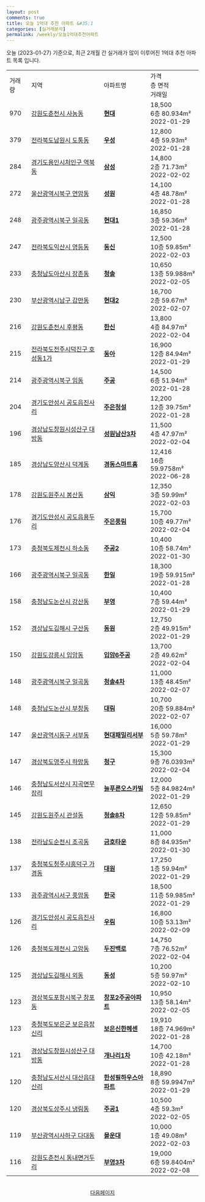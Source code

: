 ```yaml
---
layout: post
comments: true
title: 오늘 1억대 추천 아파트 &#35;1
categories: [실거래분석]
permalink: /weekly/오늘1억대추천아파트
---
```


오늘 (2023-01-27) 기준으로, 최근 2개월 간 실거래가 많이 이루어진 1억대 추천 아파트 목록 입니다.

<table class="sortable">
  <tr>
    <td>거래량</td>
    <td>지역</td>
    <td>아파트명</td>
    <td>가격<br>층 면적<br>거래일</td>
  </tr>

  <tr class="item">
    <td>970</td>
    <td><a href="/apt/강원도춘천시사농동">강원도춘천시 사농동</a></td>
    <td style="font-weight: bold;"><a href="/apt/강원도춘천시사농동현대">현대</a></td>
    <td>18,500<br>6층  80.934m²<br>2022-01-29</td>
  </tr>

  <tr class="item">
    <td>379</td>
    <td><a href="/apt/전라북도남원시도통동">전라북도남원시 도통동</a></td>
    <td style="font-weight: bold;"><a href="/apt/전라북도남원시도통동우성">우성</a></td>
    <td>12,800<br>4층  59.93m²<br>2022-01-28</td>
  </tr>

  <tr class="item">
    <td>284</td>
    <td><a href="/apt/경기도용인시처인구역북동">경기도용인시처인구 역북동</a></td>
    <td style="font-weight: bold;"><a href="/apt/경기도용인시처인구역북동삼성">삼성</a></td>
    <td>14,800<br>2층  71.73m²<br>2022-02-02</td>
  </tr>

  <tr class="item">
    <td>272</td>
    <td><a href="/apt/울산광역시북구연암동">울산광역시북구 연암동</a></td>
    <td style="font-weight: bold;"><a href="/apt/울산광역시북구연암동성원">성원</a></td>
    <td>14,100<br>4층  48.78m²<br>2022-01-28</td>
  </tr>

  <tr class="item">
    <td>248</td>
    <td><a href="/apt/광주광역시북구일곡동">광주광역시북구 일곡동</a></td>
    <td style="font-weight: bold;"><a href="/apt/광주광역시북구일곡동현대1">현대1</a></td>
    <td>16,850<br>3층  59.36m²<br>2022-01-28</td>
  </tr>

  <tr class="item">
    <td>247</td>
    <td><a href="/apt/전라북도익산시영등동">전라북도익산시 영등동</a></td>
    <td style="font-weight: bold;"><a href="/apt/전라북도익산시영등동동신">동신</a></td>
    <td>12,500<br>10층  59.85m²<br>2022-02-03</td>
  </tr>

  <tr class="item">
    <td>233</td>
    <td><a href="/apt/충청남도아산시장존동">충청남도아산시 장존동</a></td>
    <td style="font-weight: bold;"><a href="/apt/충청남도아산시장존동청솔">청솔</a></td>
    <td>10,650<br>13층  59.988m²<br>2022-02-05</td>
  </tr>

  <tr class="item">
    <td>230</td>
    <td><a href="/apt/부산광역시남구감만동">부산광역시남구 감만동</a></td>
    <td style="font-weight: bold;"><a href="/apt/부산광역시남구감만동현대2">현대2</a></td>
    <td>16,700<br>2층  59.67m²<br>2022-02-07</td>
  </tr>

  <tr class="item">
    <td>216</td>
    <td><a href="/apt/강원도춘천시후평동">강원도춘천시 후평동</a></td>
    <td style="font-weight: bold;"><a href="/apt/강원도춘천시후평동한신">한신</a></td>
    <td>13,800<br>4층  84.97m²<br>2022-02-04</td>
  </tr>

  <tr class="item">
    <td>215</td>
    <td><a href="/apt/전라북도전주시덕진구호성동1가">전라북도전주시덕진구 호성동1가</a></td>
    <td style="font-weight: bold;"><a href="/apt/전라북도전주시덕진구호성동1가동아">동아</a></td>
    <td>16,900<br>12층  84.94m²<br>2022-01-29</td>
  </tr>

  <tr class="item">
    <td>214</td>
    <td><a href="/apt/광주광역시북구임동">광주광역시북구 임동</a></td>
    <td style="font-weight: bold;"><a href="/apt/광주광역시북구임동주공">주공</a></td>
    <td>14,500<br>6층  51.94m²<br>2022-01-28</td>
  </tr>

  <tr class="item">
    <td>204</td>
    <td><a href="/apt/경기도안성시공도읍진사리">경기도안성시 공도읍진사리</a></td>
    <td style="font-weight: bold;"><a href="/apt/경기도안성시공도읍진사리주은청설">주은청설</a></td>
    <td>12,200<br>12층  39.75m²<br>2022-01-28</td>
  </tr>

  <tr class="item">
    <td>196</td>
    <td><a href="/apt/경상남도창원시성산구대방동">경상남도창원시성산구 대방동</a></td>
    <td style="font-weight: bold;"><a href="/apt/경상남도창원시성산구대방동성원남산3차">성원남산3차</a></td>
    <td>11,500<br>4층  47.97m²<br>2022-02-04</td>
  </tr>

  <tr class="item">
    <td>185</td>
    <td><a href="/apt/경상남도양산시덕계동">경상남도양산시 덕계동</a></td>
    <td style="font-weight: bold;"><a href="/apt/경상남도양산시덕계동경동스마트홈">경동스마트홈</a></td>
    <td>12,416<br>16층  59.9758m²<br>2022-06-28</td>
  </tr>

  <tr class="item">
    <td>178</td>
    <td><a href="/apt/강원도원주시봉산동">강원도원주시 봉산동</a></td>
    <td style="font-weight: bold;"><a href="/apt/강원도원주시봉산동삼익">삼익</a></td>
    <td>12,350<br>3층  59.99m²<br>2022-02-03</td>
  </tr>

  <tr class="item">
    <td>176</td>
    <td><a href="/apt/경기도안성시공도읍용두리">경기도안성시 공도읍용두리</a></td>
    <td style="font-weight: bold;"><a href="/apt/경기도안성시공도읍용두리주은풍림">주은풍림</a></td>
    <td>15,700<br>10층  49.77m²<br>2022-02-04</td>
  </tr>

  <tr class="item">
    <td>173</td>
    <td><a href="/apt/충청북도제천시하소동">충청북도제천시 하소동</a></td>
    <td style="font-weight: bold;"><a href="/apt/충청북도제천시하소동주공2">주공2</a></td>
    <td>10,400<br>10층  58.74m²<br>2022-01-30</td>
  </tr>

  <tr class="item">
    <td>166</td>
    <td><a href="/apt/광주광역시북구일곡동">광주광역시북구 일곡동</a></td>
    <td style="font-weight: bold;"><a href="/apt/광주광역시북구일곡동한일">한일</a></td>
    <td>18,300<br>19층  59.915m²<br>2022-01-28</td>
  </tr>

  <tr class="item">
    <td>158</td>
    <td><a href="/apt/충청남도논산시강산동">충청남도논산시 강산동</a></td>
    <td style="font-weight: bold;"><a href="/apt/충청남도논산시강산동부영">부영</a></td>
    <td>10,400<br>7층  59.44m²<br>2022-01-29</td>
  </tr>

  <tr class="item">
    <td>152</td>
    <td><a href="/apt/경상남도김해시구산동">경상남도김해시 구산동</a></td>
    <td style="font-weight: bold;"><a href="/apt/경상남도김해시구산동동원">동원</a></td>
    <td>12,750<br>2층  49.915m²<br>2022-01-29</td>
  </tr>

  <tr class="item">
    <td>150</td>
    <td><a href="/apt/강원도강릉시입암동">강원도강릉시 입암동</a></td>
    <td style="font-weight: bold;"><a href="/apt/강원도강릉시입암동입암6주공">입암6주공</a></td>
    <td>13,700<br>2층  49.62m²<br>2022-02-04</td>
  </tr>

  <tr class="item">
    <td>148</td>
    <td><a href="/apt/광주광역시북구일곡동">광주광역시북구 일곡동</a></td>
    <td style="font-weight: bold;"><a href="/apt/광주광역시북구일곡동청솔4차">청솔4차</a></td>
    <td>11,000<br>13층  48.45m²<br>2022-02-07</td>
  </tr>

  <tr class="item">
    <td>148</td>
    <td><a href="/apt/충청남도논산시부창동">충청남도논산시 부창동</a></td>
    <td style="font-weight: bold;"><a href="/apt/충청남도논산시부창동대림">대림</a></td>
    <td>10,700<br>20층  59.884m²<br>2022-02-07</td>
  </tr>

  <tr class="item">
    <td>147</td>
    <td><a href="/apt/울산광역시동구서부동">울산광역시동구 서부동</a></td>
    <td style="font-weight: bold;"><a href="/apt/울산광역시동구서부동현대패밀리서부">현대패밀리서부</a></td>
    <td>16,000<br>5층  59.78m²<br>2022-01-29</td>
  </tr>

  <tr class="item">
    <td>147</td>
    <td><a href="/apt/경상북도영주시하망동">경상북도영주시 하망동</a></td>
    <td style="font-weight: bold;"><a href="/apt/경상북도영주시하망동청구">청구</a></td>
    <td>15,300<br>9층  76.0393m²<br>2022-02-04</td>
  </tr>

  <tr class="item">
    <td>146</td>
    <td><a href="/apt/충청남도서산시지곡면무장리">충청남도서산시 지곡면무장리</a></td>
    <td style="font-weight: bold;"><a href="/apt/충청남도서산시지곡면무장리늘푸른오스카빌">늘푸른오스카빌</a></td>
    <td>12,000<br>5층  84.9824m²<br>2022-01-29</td>
  </tr>

  <tr class="item">
    <td>145</td>
    <td><a href="/apt/강원도원주시관설동">강원도원주시 관설동</a></td>
    <td style="font-weight: bold;"><a href="/apt/강원도원주시관설동청솔8차">청솔8차</a></td>
    <td>12,650<br>12층  59.85m²<br>2022-01-29</td>
  </tr>

  <tr class="item">
    <td>138</td>
    <td><a href="/apt/전라남도순천시조곡동">전라남도순천시 조곡동</a></td>
    <td style="font-weight: bold;"><a href="/apt/전라남도순천시조곡동금호타운">금호타운</a></td>
    <td>11,000<br>8층  84.935m²<br>2022-01-30</td>
  </tr>

  <tr class="item">
    <td>137</td>
    <td><a href="/apt/충청북도청주시흥덕구가경동">충청북도청주시흥덕구 가경동</a></td>
    <td style="font-weight: bold;"><a href="/apt/충청북도청주시흥덕구가경동대원">대원</a></td>
    <td>17,250<br>1층  59.94m²<br>2022-01-29</td>
  </tr>

  <tr class="item">
    <td>133</td>
    <td><a href="/apt/광주광역시서구풍암동">광주광역시서구 풍암동</a></td>
    <td style="font-weight: bold;"><a href="/apt/광주광역시서구풍암동한국">한국</a></td>
    <td>18,500<br>11층  59.985m²<br>2022-01-29</td>
  </tr>

  <tr class="item">
    <td>126</td>
    <td><a href="/apt/경기도안성시공도읍진사리">경기도안성시 공도읍진사리</a></td>
    <td style="font-weight: bold;"><a href="/apt/경기도안성시공도읍진사리우림">우림</a></td>
    <td>16,800<br>10층  53.13m²<br>2022-02-09</td>
  </tr>

  <tr class="item">
    <td>126</td>
    <td><a href="/apt/충청북도제천시고암동">충청북도제천시 고암동</a></td>
    <td style="font-weight: bold;"><a href="/apt/충청북도제천시고암동두진백로">두진백로</a></td>
    <td>14,750<br>7층  76.52m²<br>2022-02-04</td>
  </tr>

  <tr class="item">
    <td>125</td>
    <td><a href="/apt/경상남도김해시외동">경상남도김해시 외동</a></td>
    <td style="font-weight: bold;"><a href="/apt/경상남도김해시외동동성">동성</a></td>
    <td>10,200<br>5층  59.97m²<br>2022-02-10</td>
  </tr>

  <tr class="item">
    <td>123</td>
    <td><a href="/apt/경상북도포항시북구창포동">경상북도포항시북구 창포동</a></td>
    <td style="font-weight: bold;"><a href="/apt/경상북도포항시북구창포동창포2주공아파트">창포2주공아파트</a></td>
    <td>10,950<br>13층  58.14m²<br>2022-02-05</td>
  </tr>

  <tr class="item">
    <td>123</td>
    <td><a href="/apt/충청북도보은군보은읍장신리">충청북도보은군 보은읍장신리</a></td>
    <td style="font-weight: bold;"><a href="/apt/충청북도보은군보은읍장신리보은신한헤센">보은신한헤센</a></td>
    <td>19,910<br>18층  74.969m²<br>2022-01-28</td>
  </tr>

  <tr class="item">
    <td>121</td>
    <td><a href="/apt/경상남도창원시성산구대방동">경상남도창원시성산구 대방동</a></td>
    <td style="font-weight: bold;"><a href="/apt/경상남도창원시성산구대방동개나리1차">개나리1차</a></td>
    <td>14,700<br>10층  42.18m²<br>2022-01-28</td>
  </tr>

  <tr class="item">
    <td>120</td>
    <td><a href="/apt/충청남도서산시대산읍대산리">충청남도서산시 대산읍대산리</a></td>
    <td style="font-weight: bold;"><a href="/apt/충청남도서산시대산읍대산리한성필하우스아파트">한성필하우스아파트</a></td>
    <td>18,890<br>8층  59.9947m²<br>2022-01-29</td>
  </tr>

  <tr class="item">
    <td>120</td>
    <td><a href="/apt/경상북도상주시냉림동">경상북도상주시 냉림동</a></td>
    <td style="font-weight: bold;"><a href="/apt/경상북도상주시냉림동주공1">주공1</a></td>
    <td>10,500<br>4층  59.3m²<br>2022-02-05</td>
  </tr>

  <tr class="item">
    <td>119</td>
    <td><a href="/apt/부산광역시사하구다대동">부산광역시사하구 다대동</a></td>
    <td style="font-weight: bold;"><a href="/apt/부산광역시사하구다대동몰운대">몰운대</a></td>
    <td>10,000<br>1층  49.08m²<br>2022-02-03</td>
  </tr>

  <tr class="item">
    <td>116</td>
    <td><a href="/apt/강원도춘천시동내면거두리">강원도춘천시 동내면거두리</a></td>
    <td style="font-weight: bold;"><a href="/apt/강원도춘천시동내면거두리부영3차">부영3차</a></td>
    <td>19,000<br>6층  59.8404m²<br>2022-02-08</td>
  </tr>

  <tr>
      <script async src="https://pagead2.googlesyndication.com/pagead/js/adsbygoogle.js?client=ca-pub-3485438051770037"
          crossorigin="anonymous"></script>
      <ins class="adsbygoogle"
          style="display:block"
          data-ad-format="fluid"
          data-ad-layout-key="-fb+5w+4e-db+86"
          data-ad-client="ca-pub-3485438051770037"
          data-ad-slot="1827090281"></ins>
      <script>
          (adsbygoogle = window.adsbygoogle || []).push({});
      </script>
  </tr>
    
</table>

<br>
<center><a href="/weekly/오늘1억대추천아파트2">다음페이지</a></center>
<br><br>
